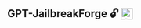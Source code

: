 ## GPT-JailbreakForge 🔓 <img src="https://github.com/deepsuthar496/GPT-JailbreakForge/assets/151819823/259dfe70-7988-4fc7-ad56-f7be4189baa7" alt="ChatGPT Icon" width="24" height="24" style="vertical-align: middle; margin-bottom: 4px;">


